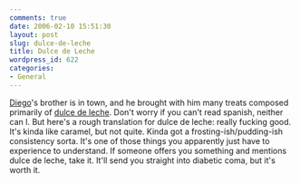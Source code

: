 ```yaml
---
comments: true
date: 2006-02-10 15:51:30
layout: post
slug: dulce-de-leche
title: Dulce de Leche
wordpress_id: 622
categories:
- General
---
```


[Diego](http://www.dynamicobjects.com/d2r/)'s brother is in town, and he brought with him many treats composed primarily of [dulce de leche](http://es.wikipedia.org/wiki/Dulce_de_leche). Don't worry if you can't read spanish, neither can I. But here's a rough translation for dulce de leche: really fucking good. It's kinda like caramel, but not quite. Kinda got a frosting-ish/pudding-ish consistency sorta. It's one of those things you apparently just have to experience to understand. If someone offers you something and mentions dulce de leche, take it. It'll send you straight into diabetic coma, but it's worth it.
